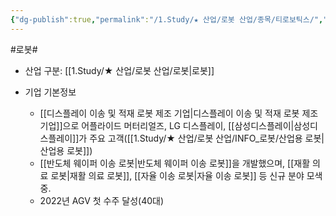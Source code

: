 ```yaml
---
{"dg-publish":true,"permalink":"/1.Study/★ 산업/로봇 산업/종목/티로보틱스/","created":"2023-06-28T11:46:20.606+09:00","updated":"2025-06-25T11:15:11.567+09:00"}
---
```


#로봇#

- 산업 구분: [[1.Study/★ 산업/로봇 산업/로봇\|로봇]]


- 기업 기본정보
	- [[디스플레이 이송 및 적재 로봇 제조 기업\|디스플레이 이송 및 적재 로봇 제조 기업]]으로 어플라이드 머터리얼즈, LG 디스플레이, [[삼성디스플레이\|삼성디스플레이]]가 주요 고객([[1.Study/★ 산업/로봇 산업/INFO_로봇/산업용 로봇\|산업용 로봇]])
	- [[반도체 웨이퍼 이송 로봇\|반도체 웨이퍼 이송 로봇]]을 개발했으며, [[재활 의료 로봇\|재활 의료 로봇]], [[자율 이송 로봇\|자율 이송 로봇]] 등 신규 분야 모색 중.
	- 2022년 AGV 첫 수주 달성(40대)
